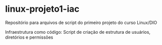 # linux-projeto1-iac
Repositório para arquivos de script do primeiro projeto  do curso Linux/DIO

Infraestrutura como código:
Script de criação de estrutura de usuários, diretórios e permissões
